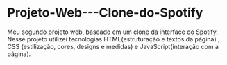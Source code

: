 # Projeto-Web---Clone-do-Spotify
Meu segundo projeto web, baseado em um clone da interface do Spotify. Nesse projeto utilizei tecnologias HTML(estruturação e textos da página) , CSS (estilização, cores, designs e medidas) e JavaScript(interação com a página).
